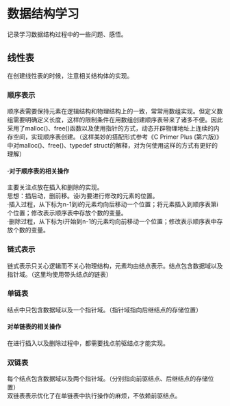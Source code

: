 # 数据结构学习
记录学习数据结构过程中的一些问题、感悟。  
## 线性表  
在创建线性表的时候，注意相关结构体的实现。  
### 顺序表示
顺序表需要保持元素在逻辑结构和物理结构上的一致，常常用数组实现。但定义数组需要明确定义长度，这样的限制条件在用数组创建顺序表带来了诸多不便。因此采用了malloc()、free()函数以及使用指针的方式，动态开辟物理地址上连续的内存空间，实现顺序表创建。（这样美妙的搭配形式参考《C Primer Plus (第六版)》中对malloc()、free()、typedef struct的解释，对为何使用这样的方式有更好的理解）  
#### ·对于顺序表的相关操作  
主要关注点放在插入和删除的实现。  
思想：插后动，删前移。设i为要进行修改的元素的位置。  
·插入过程，从下标为n-1到i的元素均向后移动一个位置；将元素插入到顺序表第i个位置；修改表示顺序表中存放个数的变量。  
·删除过程，从下标为i开始到n-1的元素均向前移动一个位置；修改表示顺序表中存放个数的变量。  
### 链式表示
链式表示只关心逻辑而不关心物理结构，元素均由结点表示。结点包含数据域以及指针域。（这里均使用带头结点的链表）  
###  单链表  
结点中只包含数据域以及一个指针域。（指针域指向后继结点的存储位置）  
#### 对单链表的相关操作  
在进行插入以及删除过程中，都需要找点前驱结点才能实现。  
### 双链表  
每个结点包含数据域以及两个指针域。（分别指向前驱结点、后继结点的存储位置）  
双链表表示优化了在单链表中执行操作的麻烦，不依赖前驱结点。
